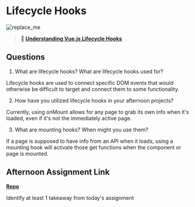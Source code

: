# Lifecycle Hooks

![replace_me](https://codeworks.blob.core.windows.net/public/assets/img/illustrations/placeholder.svg)

> **📖 [Understanding Vue.js Lifecycle Hooks](https://codeworksacademy.com/fs-student-guide/resources/wk6/03-Vue-Lifecycle-Hooks)**

## Questions

1. What are lifecycle hooks? What are lifecycle hooks used for?

Lifecycle hooks are used to connect specific DOM events that would otherwise be difficult to target and connect them to some functionality.

2. How have you utilized lifecycle hooks in your afternoon projects?

Currently, using onMount allows for any page to grab its own info when it's loaded, even if it's not the immediately active page.

3. What are mounting hooks? When might you use them?

If a page is supposed to have info from an API when it loads, using a mounting hook will activate those get functions when the component or page is mounted.

## Afternoon Assignment Link

**[Repo](https://github.com/DMGCK/late-spring22-vueGregslist)**

Identify at least 1 takeaway from today's assignment
